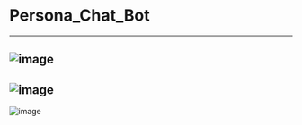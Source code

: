 # Persona_Chat_Bot
---
![image](https://github.com/user-attachments/assets/5ae34d28-4b38-4835-862d-5121d8394c75)
---
![image](https://github.com/user-attachments/assets/5686cc2f-4727-4344-bb27-75ed682657cf)
---
![image](https://github.com/user-attachments/assets/d0aae273-9b7f-4cf9-9b18-5e593d17b531)
